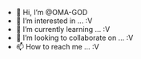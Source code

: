 - 👋 Hi, I’m @OMA-GOD
- 👀 I’m interested in ... :V
- 🌱 I’m currently learning ... :V
- 💞️ I’m looking to collaborate on ... :V
- 📫 How to reach me ... :V

<!---
OMA-GOD/OMA-GOD is a ✨ special ✨ repository because its `README.md` (this file) appears on your GitHub profile.
You can click the Preview link to take a look at your changes.
--->
